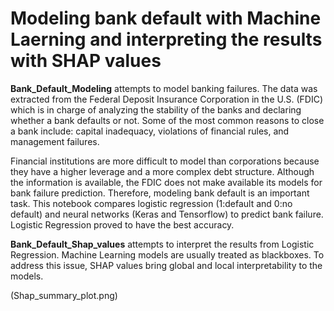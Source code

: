 # Modeling bank default with Machine Laerning and interpreting the results with SHAP values

**Bank_Default_Modeling** attempts to model banking failures. The data was extracted from the Federal Deposit Insurance Corporation in the U.S. (FDIC) which is in charge of analyzing the stability of the banks and declaring whether a bank defaults or not. Some of the most common reasons to close a bank include: capital inadequacy, violations of financial rules, and management failures.

Financial institutions are more difficult to model than corporations because they have a higher leverage and a more complex debt structure. Although the information is available, the FDIC does not make available its models for bank failure prediction. Therefore, modeling bank default is an important task. This notebook compares logistic regression (1:default and 0:no default) and neural networks (Keras and Tensorflow) to predict bank failure. Logistic Regression proved to have the best accuracy.

**Bank_Default_Shap_values** attempts to interpret the results from Logistic Regression. Machine Learning models are usually treated as blackboxes. To address this issue, SHAP values bring global and local interpretability to the models. 

(Shap_summary_plot.png)


